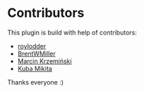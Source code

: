 # Contributors
This plugin is build with help of contributors:
- [roylodder](https://github.com/roylodder)
- [BrentWMiller](https://github.com/BrentWMiller)
- [Marcin Krzemiński](https://github.com/marcinkrzeminski)
- [Kuba Mikita](https://github.com/Kubitomakita)

Thanks everyone :)
